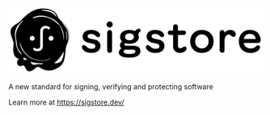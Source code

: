 ![Sigstore logo](https://raw.githubusercontent.com/ossf/artwork/master/sigstore/horizontal/black/Sigstore-logo_horizontal-black.svg)

A new standard for signing, verifying and protecting software

Learn more at https://sigstore.dev/
